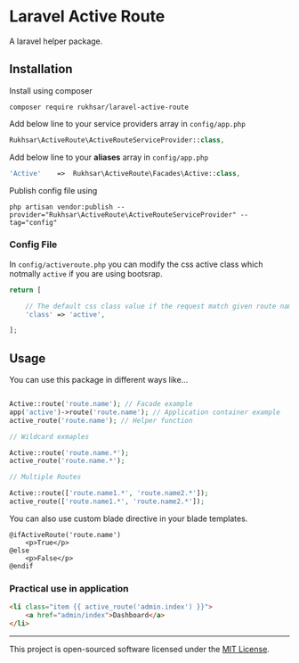 # Laravel Active Route

A laravel helper package.

## Installation

Install using composer

```
composer require rukhsar/laravel-active-route
```

Add below line to your service providers array in `config/app.php`

```php
Rukhsar\ActiveRoute\ActiveRouteServiceProvider::class,
```

Add below line to your **aliases** array in `config/app.php`

```php
'Active'    =>  Rukhsar\ActiveRoute\Facades\Active::class,
```

Publish config file using

```
php artisan vendor:publish --provider="Rukhsar\ActiveRoute\ActiveRouteServiceProvider" --tag="config"
```

### Config File

In `config/activeroute.php` you can modify the css active class which notmally `active` if you are using bootsrap.

```php
return [

    // The default css class value if the request match given route name
    'class' => 'active',

];
```

## Usage

You can use this package in different ways like...

```php

Active::route('route.name'); // Facade example
app('active')->route('route.name'); // Application container example
active_route('route.name'); // Helper function

// Wildcard exmaples

Active::route('route.name.*');
active_route('route.name.*');

// Multiple Routes

Active::route(['route.name1.*', 'route.name2.*']);
active_route(['route.name1.*', 'route.name2.*']);
```

You can also use custom blade directive in your blade templates.

```
@ifActiveRoute('route.name')
    <p>True</p>
@else
    <p>False</p>
@endif
```

### Practical use in application

```html
<li class="item {{ active_route('admin.index') }}">
    <a href="admin/index">Dashboard</a>
</li>
```

---
This project is open-sourced software licensed under the [MIT License](https://opensource.org/licenses/MIT).